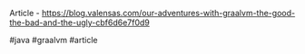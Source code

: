 Article - https://blog.valensas.com/our-adventures-with-graalvm-the-good-the-bad-and-the-ugly-cbf6d6e7f0d9

#java #graalvm #article